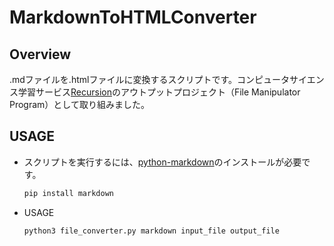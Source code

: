 # MarkdownToHTMLConverter

## Overview
.mdファイルを.htmlファイルに変換するスクリプトです。コンピュータサイエンス学習サービス[Recursion](https://recursionist.io/)のアウトプットプロジェクト（File Manipulator Program）として取り組みました。
<br />

## USAGE
* スクリプトを実行するには、[python-markdown](https://pypi.org/project/Markdown/)のインストールが必要です。
	```zsh
	pip install markdown
	```
* USAGE
	```zsh
	python3 file_converter.py markdown input_file output_file
	```
